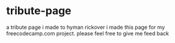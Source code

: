 # tribute-page
a tribute page i made to hyman rickover
i made this page for my freecodecamp.com project. please feel free to give me feed back

